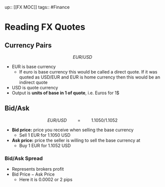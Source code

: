up:: [[FX MOC]]
tags:: #Finance 
# Reading FX Quotes
## Currency Pairs
$$EUR/USD$$
- EUR is base currency 
	- If euro is base currency this would be called a direct quote. If it was quoted as USD/EUR and EUR is home currency then this would be an indirect quote
- USD is quote currency
- Output is **units of base in 1 of quote**, i.e. Euros for 1$

## Bid/Ask
$$EUR/USD \hspace{1cm} = \hspace{1cm}1.1050/1.1052$$
- **Bid price:** price you receive when selling the base currency
	- Sell 1 EUR for 1.1050 USD
- **Ask price:** price the seller is willing to sell the base currency at
	- Buy 1 EUR for 1.1052 USD
### Bid/Ask Spread
- Represents brokers profit
- $\text{Bid Price} - \text{Ask Price}$
	- Here it is 0.0002 or 2 pips